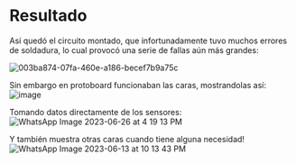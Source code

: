 # Resultado

Así quedó el circuito montado, que infortunadamente tuvo muchos errores de soldadura, lo cual provocó una serie de fallas aún más grandes:

![003ba874-07fa-460e-a186-becef7b9a75c](https://github.com/JU4NR0D/Optimus-Plant/assets/136518038/b8948fb9-3ed9-46db-ab8c-530219491b1f)


Sin embargo en protoboard funcionaban las caras, mostrandolas así: 
![image](https://github.com/JU4NR0D/Optimus-Plant/assets/136518038/825d8e29-c5b2-4042-af99-6c47a3f5d454)

Tomando datos directamente de los sensores:
![WhatsApp Image 2023-06-26 at 4 19 13 PM](https://github.com/JU4NR0D/Optimus-Plant/assets/136518038/e5946ac4-94c3-4a73-9058-2639f5d3c6cc)

Y también muestra otras caras cuando tiene alguna necesidad!
![WhatsApp Image 2023-06-13 at 10 13 43 PM](https://github.com/JU4NR0D/Optimus-Plant/assets/136518038/513a8a4c-8e39-4ab3-8de6-5c9c230373cb)
